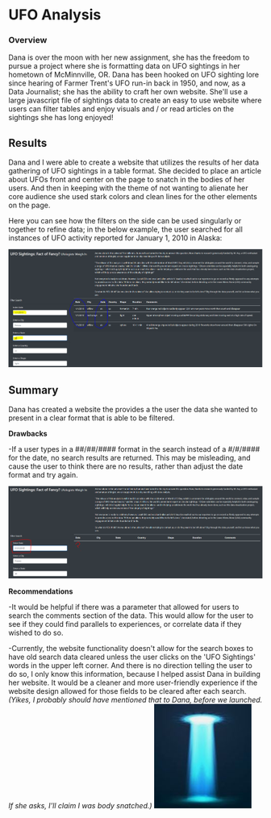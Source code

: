 # UFO Analysis

### Overview
Dana is over the moon with her new assignment, she has the freedom to pursue a project where she is formatting data on UFO sightings in her hometown of McMinnville, OR.  Dana has been hooked on UFO sighting lore since hearing of Farmer Trent's UFO run-in back in 1950, and now, as a Data Journalist; she has the ability to craft her own website. She'll use a large javascript file of sightings data to create an easy to use website where users can filter tables and enjoy visuals and / or read articles on the sightings she has long enjoyed!

## Results

Dana and I were able to create a website that utilizes the results of her data gathering of UFO sightings in a table format.  She decided to place an article about UFOs front and center on the page to snatch in the bodies of her users.  And then in keeping with the theme of not wanting to alienate her core audience she used stark colors and clean lines for the other elements on the page.

Here you can see how the filters on the side can be used singularly or together to refine data; in the below example, the user searched for all instances of UFO activity reported for January 1, 2010 in Alaska:

![filterdatestate.PNG](static/images/filterdatestate.PNG)


## Summary

Dana has created a website the provides a the user the data she wanted to present in a clear format that is able to be filtered.

**Drawbacks**

-If a user types in a ##/##/#### format in the search instead of a #/#/#### for the date, no search results are returned.  This may be misleading, and cause the user to think there are no results, rather than adjust the date format and try again.

![unyieldingdate.PNG](static/images/unyieldingdate.PNG)


**Recommendations**

-It would be helpful if there was a parameter that allowed for users to search the comments section of the data.  This would allow for the user to see if they could find parallels to experiences, or correlate data if they wished to do so.

-Currently, the website functionality doesn't allow for the search boxes to have old search data cleared unless the user clicks on the 'UFO Sightings' words in the upper left corner.  And there is no direction telling the user to do so, I only know this information, because I helped assist Dana in building her website.  It would be a cleaner and more user-friendly experience if the website design allowed for those fields to be cleared after each search.  *(Yikes, I probably should have mentioned that to Dana, before we launched.  If she asks, I'll claim I was body snatched.)*
![bodysnatch.JPG](static/images/bodysnatch.JPG)